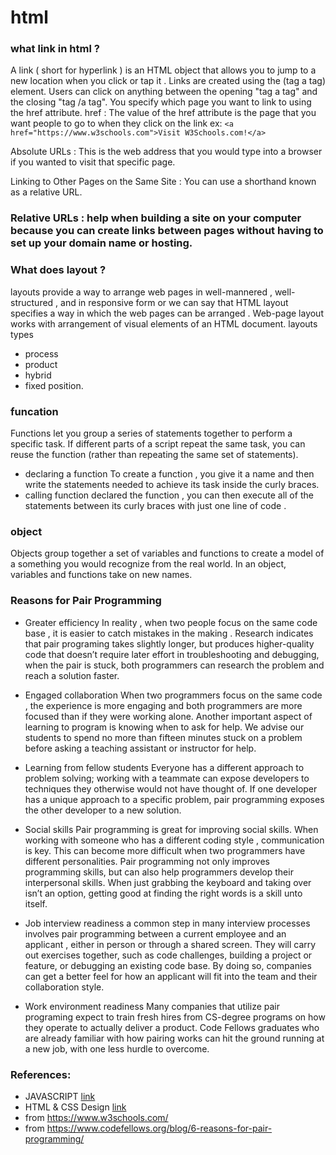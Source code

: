 # html
 ### what link in html ?
A link ( short for hyperlink ) is an HTML object that allows you to jump to a new location when you click or tap it . Links are created using the (tag a tag) element. Users can click on anything between the opening "tag a tag" and the closing "tag /a tag". You specify which page you want to link to using the href attribute.
href : The value of the href attribute is the page that you want people to go to when they click on the link
ex:
``<a href="https://www.w3schools.com">Visit W3Schools.com!</a>``

Absolute URLs :  This is the web address that you would type into a browser if you wanted to visit that specific page.

Linking to Other Pages on the Same Site : You can use a shorthand known as a relative URL.
### Relative URLs  : help when building a site on your computer because you can create links between pages without having to set up your domain  name or  hosting.
 ### What does layout ?
 layouts provide a way to arrange web pages in well-mannered , well-structured , and in responsive form or we can say that HTML layout specifies a way in which the web pages can be arranged . Web-page layout works with arrangement of visual elements of an HTML document.
layouts types
* process
* product
* hybrid
* fixed position.
### funcation
Functions let you group a series of statements together to perform a specific task. If different parts of a script repeat the same task, you can reuse the function (rather than repeating the same set of statements).
* declaring a function
To create a function , you give it a name and then write the statements needed to achieve its task inside the curly braces.
* calling function
declared the function , you can then execute all of the statements between its curly braces with just one line of code .
### object
Objects group together a set of variables and functions to create a model of a something you would recognize from the real world. In an object, variables and functions take on new names.
### Reasons for Pair Programming
* Greater efficiency In  reality , when two people focus on the same code base , it is easier to catch mistakes in the making .  Research indicates that pair programing takes slightly longer, but produces higher-quality code that doesn’t require later effort in troubleshooting and debugging, when the pair is stuck, both programmers can research the problem and reach a solution faster.

* Engaged collaboration  When two programmers focus on the same code , the experience is more engaging and both programmers are more focused than if they were working alone. Another important aspect of learning to program is knowing when to ask for help. We advise our students to spend no more than fifteen minutes stuck on a problem before asking a teaching assistant or instructor for help.

* Learning from  fellow students Everyone has a different approach to  problem solving;  working with a teammate can expose developers to techniques they otherwise would not have thought of. If one developer has a unique approach to a specific problem, pair programming exposes the other developer to a new solution.

* Social skills  Pair programming is great for improving social skills. When working with someone who has a different coding style , communication is key. This can become more difficult when two programmers have different personalities. Pair programming not only improves programming skills, but can also help programmers develop their interpersonal skills. When just grabbing the keyboard and taking over isn’t an option, getting good at finding the right words is a skill unto itself.

* Job interview  readiness a common step in many interview processes involves pair programming between a current employee and an applicant , either in person or through a shared screen. They will carry out exercises together, such as code challenges, building a project or feature, or debugging an existing code base. By doing so, companies can get a better feel for how an applicant will fit into the team and their collaboration style.

* Work environment readiness  Many companies  that utilize pair programing expect to train fresh hires from CS-degree programs on how they operate to actually deliver a product. Code Fellows graduates who are already familiar with how pairing works can hit the ground  running at a new job, with one less hurdle to overcome.
### References:
* JAVASCRIPT [link](https://drive.google.com/file/d/1yCXMmjTfE_E1V3cC5Vf7VvizqVGx5V0Y/view)
* HTML & CSS Design [link](https://wtf.tw/ref/duckett.pdf)
* from https://www.w3schools.com/
* from https://www.codefellows.org/blog/6-reasons-for-pair-programming/
